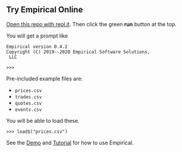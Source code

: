## Try Empirical Online

[Open this repo with repl.it](https://repl.it/github/empirical-soft/replit). Then click the green **run** button at the top.

You will get a prompt like

```
Empirical version 0.4.2
Copyright (C) 2019--2020 Empirical Software Solutions,
 LLC

>>>
```

Pre-included example files are:

 - `prices.csv`
 - `trades.csv`
 - `quotes.csv`
 - `events.csv`

You will be able to load these.

```
>>> load$("prices.csv")
```

See the [Demo](https://www.empirical-soft.com/demo.html) and [Tutorial](https://www.empirical-soft.com/tutorial.html) for how to use Empirical.
